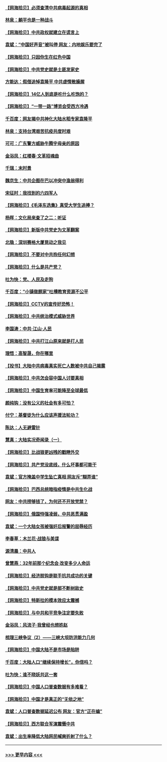 #### [【网海拾贝】必须查清中共病毒起源的真相](../pages/nsc993/n12984276.md?t=05300452) 
#### [林泉：躺平也是一种战斗](../pages/nsc993/n12984194.md?t=05300452) 
#### [【网海拾贝】中共政权就建立在谎言上](../pages/nsc993/n12981880.md?t=05300452) 
#### [袁斌：“中国好声音”被叫停 网友：内地娱乐要完了](../pages/nsc993/n12981826.md?t=05300452) 
#### [【网海拾贝】只因你生在红色中国](../pages/nsc993/n12979096.md?t=05300452) 
#### [【网海拾贝】中共党史就是土匪发家史](../pages/nsc993/n12976478.md?t=05300452) 
#### [方能达：假借追悼袁隆平 中共虚情散臊腥](../pages/nsc993/n12976396.md?t=05300452) 
#### [【网海拾贝】14亿人到底是吃什么吃饱的？](../pages/nsc993/n12974125.md?t=05300452) 
#### [【网海拾贝】“一带一路”博览会受西方冷遇](../pages/nsc993/n12971787.md?t=05300452) 
#### [千百度：网友揭中共神化大陆水稻专家袁隆平](../pages/nsc993/n12971733.md?t=05300452) 
#### [林泉：支持台湾艰苦抗疫共度时艰](../pages/nsc993/n12971350.md?t=05300452) 
#### [可可：广东警方威胁牛腾宇母亲的原因](../pages/nsc993/n12971100.md?t=05300452) 
#### [金浴凤：红楼春·文革招魂曲](../pages/nsc993/n12970354.md?t=05300452) 
#### [千瑞：末时景](../pages/nsc993/n12970337.md?t=05300452) 
#### [魏京生：中共企图在巴以冲突中渔翁得利](../pages/nsc993/n12970286.md?t=05300452) 
#### [宋征时：我找到的六四军人](../pages/nsc993/n12970213.md?t=05300452) 
#### [【网海拾贝】《毛泽东选集》真受大学生追捧？](../pages/nsc993/n12968779.md?t=05300452) 
#### [杨晖：文化局来查了之二：听证](../pages/nsc993/n12966528.md?t=05300452) 
#### [【网海拾贝】新版中共党史为文革翻案](../pages/nsc993/n12967526.md?t=05300452) 
#### [北隐：深圳赛格大厦晃动之我见](../pages/nsc993/n12967393.md?t=05300452) 
#### [【网海拾贝】不要对中共抱任何幻想](../pages/nsc993/n12965222.md?t=05300452) 
#### [【网海拾贝】什么是共产党？](../pages/nsc993/n12962781.md?t=05300452) 
#### [吐为快：党、人民及走狗](../pages/nsc993/n12962747.md?t=05300452) 
#### [千百度：“小镇做题家”吐槽教育资源不公平](../pages/nsc993/n12962705.md?t=05300452) 
#### [【网海拾贝】CCTV的宣传好恐怖！](../pages/nsc993/n12959984.md?t=05300452) 
#### [【网海拾贝】中共统治模式威胁世界](../pages/nsc993/n12957622.md?t=05300452) 
#### [李国涛：中共‧江山‧人民](../pages/nsc993/n12957502.md?t=05300452) 
#### [【网海拾贝】中共打江山原来就是打人民](../pages/nsc993/n12954345.md?t=05300452) 
#### [理悟：高智晟，你在哪里](../pages/nsc993/n12953115.md?t=05300452) 
#### [【投书】大陆中共病毒真实死亡人数被中共自己揭露](../pages/nsc993/n12953050.md?t=05300452) 
#### [【网海拾贝】中共怎会容中国人讨要真相](../pages/nsc993/n12952161.md?t=05300452) 
#### [【网海拾贝】中国生育率可能降至全球最低](../pages/nsc993/n12948793.md?t=05300452) 
#### [颜纯钩：没有公义的社会有多可怕？](../pages/nsc993/n12947626.md?t=05300452) 
#### [付宁：基督徒为什么应该声援法轮功？](../pages/nsc993/n12947233.md?t=05300452) 
#### [陈达：人无避雷针](../pages/nsc993/n12947098.md?t=05300452) 
#### [慧真：大陆实况奇闻录（一）](../pages/nsc993/n12945811.md?t=05300452) 
#### [【网海拾贝】比战狼更凶残的戳瞎外交](../pages/nsc993/n12945717.md?t=05300452) 
#### [【网海拾贝】共产党没底线，什么坏事都可能干](../pages/nsc993/n12942090.md?t=05300452) 
#### [袁斌：官方掩盖中学生坠亡真相 网友斥“糊弄谁”](../pages/nsc993/n12942029.md?t=05300452) 
#### [【网海拾贝】巴西总统暗指疫情是中共生化战](../pages/nsc993/n12938999.md?t=05300452) 
#### [网友：中共捞够钱了，为何还不开放党禁？](../pages/nsc993/n12938952.md?t=05300452) 
#### [【网海拾贝】俄国恃强凌弱，中共恶贯满盈](../pages/nsc993/n12936626.md?t=05300452) 
#### [袁斌：一个大陆女孩被强奸后报警的屈辱经历](../pages/nsc993/n12936547.md?t=05300452) 
#### [李春草：木兰花·战狼与美谍](../pages/nsc993/n12935995.md?t=05300452) 
#### [源清晨：中共人](../pages/nsc993/n12935589.md?t=05300452) 
#### [曾慧燕：32年前那个纪念会 改变多少人命运](../pages/nsc993/n12934233.md?t=05300452) 
#### [【网海拾贝】经济脱钩是联手抗共成功的关键](../pages/nsc993/n12934176.md?t=05300452) 
#### [【网海拾贝】中共党史就是部不断树敌史](../pages/nsc993/n12932844.md?t=05300452) 
#### [【网海拾贝】特斯拉的模本效应太震撼](../pages/nsc993/n12925626.md?t=05300452) 
#### [【网海拾贝】与中共和平竞争注定要失败](../pages/nsc993/n12923326.md?t=05300452) 
#### [金浴凤：风流子‧我曾经也想姓赵](../pages/nsc993/n12920911.md?t=05300452) 
#### [梳理三峡争议（2）——三峡大坝防洪能力几何](../pages/nsc993/n12920173.md?t=05300452) 
#### [【网海拾贝】中国大陆不是市场是陷阱](../pages/nsc993/n12920143.md?t=05300452) 
#### [千百度：大陆人口“继续保持增长”，你信吗？](../pages/nsc993/n12918946.md?t=05300452) 
#### [吐为快：谁不晓妖共这一套](../pages/nsc993/n12918941.md?t=05300452) 
#### [【网海拾贝】中国人口普查数据有多难看？](../pages/nsc993/n12917822.md?t=05300452) 
#### [【网海拾贝】中国才是真正的“无依之地”](../pages/nsc993/n12915845.md?t=05300452) 
#### [袁斌：人口普查数据延迟公布 网友：官方“正在编”](../pages/nsc993/n12915748.md?t=05300452) 
#### [【网海拾贝】西方联合军演震慑中共](../pages/nsc993/n12913466.md?t=05300452) 
#### [袁斌：出生率降低大陆网民喊爽折射了什么？](../pages/nsc993/n12913365.md?t=05300452) 

----
#### [ >>> 更早内容 <<< ](../indexes/nsc993-earlier.md)
